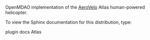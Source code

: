 OpenMDAO implementation of the [AeroVelo](http://www.aerovelo.com/)
Atlas human-powered helicopter.

To view the Sphinx documentation for this distribution, type:

plugin docs Atlas


